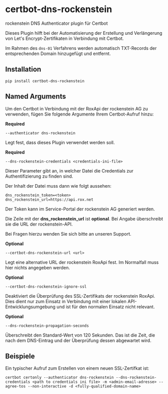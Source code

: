certbot-dns-rockenstein
=======================

rockenstein DNS Authenticator plugin für Certbot

Dieses Plugin hilft bei der Automatisierung der Erstellung und Verlängerung von Let's Encrypt-Zertifikaten in Verbindung mit Certbot.

Im Rahmen des ``dns-01`` Verfahrens werden automatisch TXT-Records der entsprechenden Domain hinzugefügt und entfernt.

Installation
------------

    pip install certbot-dns-rockenstein

Named Arguments
---------------

Um den Certbot in Verbindung mit der RoxApi der rockenstein AG zu verwenden, fügen Sie folgende Argumente Ihrem Certbot-Aufruf hinzu:



**Required**
```
--authenticator dns-rockenstein
```

Legt fest, dass dieses Plugin verwendet werden soll.

**Required**
```
--dns-rockenstein-credentials <credentials-ini-file>
```

Dieser Parameter gibt an, in welcher Datei die Credentials zur Authentifizierung zu finden sind.

Der Inhalt der Datei muss dann wie folgt aussehen:
```
dns_rockenstein_token=<token>
dns_rockenstein_url=https://api.rox.net
```

Der Token kann im Service-Portal der rockenstein AG generiert werden.

Die Zeile mit der **dns_rockenstein_url** ist **optional**. Bei Angabe überschreibt sie die URL der rockenstein-API.

Bei Fragen hierzu wenden Sie sich bitte an unseren Support.

**Optional**
```
--certbot-dns-rockenstein-url <url>
```

Legt eine alternative URL der rockenstein RoxApi fest. Im Normalfall muss hier nichts angegeben werden.

**Optional**
```
--certbot-dns-rockenstein-ignore-ssl
```
Deaktiviert die Überprüfung des SSL-Zertifikats der rockenstein RoxApi. Dies dient nur zum Einsatz in Verbindung mit einer lokalen API-Entwicklungsumgebung und ist für den normalen Einsatz nicht relevant.

**Optional**
```
--dns-rockenstein-propagation-seconds
```

Überschreibt den Standard-Wert von 120 Sekunden. Das ist die Zeit, die nach dem DNS-Eintrag und der Überprüfung dessen abgewartet wird.

Beispiele
---------

Ein typischer Aufruf zum Erstellen von einem neuen SSL-Zertifkat ist:

```
certbot certonly --authenticator dns-rockenstein --dns-rockenstein-credentials <path to credentials ini file> -m <admin-email-adresse> --agree-tos --non-interactive -d <fully-qualified-domain-name>
```

